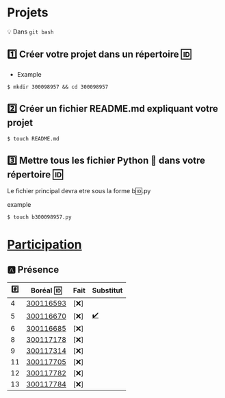 # Projets 

:bulb: Dans `git bash`

## :one: Créer votre projet dans un répertoire :id:

* Example

```
$ mkdir 300098957 && cd 300098957
```

## :two: Créer un fichier README.md expliquant votre projet

```
$ touch README.md
```

## :three: Mettre tous les fichier Python :snake: dans votre répertoire :id:

Le fichier principal devra etre sous la forme b:id:.py

example

```
$ touch b300098957.py
```


# [Participation](.scripts/Participation.md)


## :a: Présence

|:hash:| Boréal :id:                | Fait               | Substitut    | 
|------|----------------------------|--------------------|-----|
| 4 | [300116593](300116593/b300116593.py) | [:x:] |     |
| 5 | [300116670](300116670/b300116670.py) | [:x:] | [:heavy_check_mark:](../S.PowerShell/300116670/b300116670-structure.ps1)   | 
| 6 | [300116685](300116685/b300116685.py) | [:x:] |     |
| 8 | [300117178](300117178/b300117178.py) | [:x:] |     |
| 9 | [300117314](300117314/b300117314.py) | [:x:] |     |
| 11 | [300117705](300117705/b300117705.py) | [:x:] |     |
| 12 | [300117782](300117782/b300117782.py) | [:x:] |     |
| 13 | [300117784](300117784/b300117784.py) | [:x:] |     |
